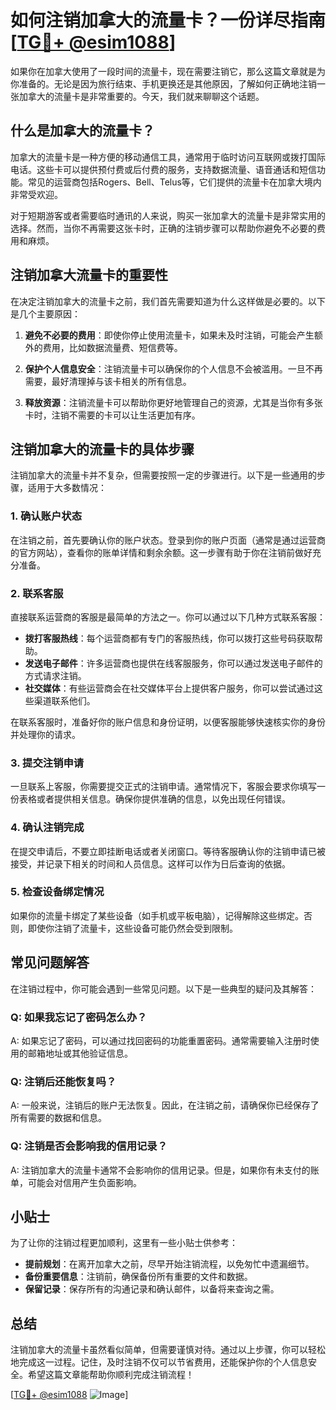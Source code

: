 # 如何注销加拿大的流量卡？一份详尽指南[[TG💪+ @esim1088](https://t.me/s/esim1088)]

如果你在加拿大使用了一段时间的流量卡，现在需要注销它，那么这篇文章就是为你准备的。无论是因为旅行结束、手机更换还是其他原因，了解如何正确地注销一张加拿大的流量卡是非常重要的。今天，我们就来聊聊这个话题。

## 什么是加拿大的流量卡？

加拿大的流量卡是一种方便的移动通信工具，通常用于临时访问互联网或拨打国际电话。这些卡可以提供预付费或后付费的服务，支持数据流量、语音通话和短信功能。常见的运营商包括Rogers、Bell、Telus等，它们提供的流量卡在加拿大境内非常受欢迎。

对于短期游客或者需要临时通讯的人来说，购买一张加拿大的流量卡是非常实用的选择。然而，当你不再需要这张卡时，正确的注销步骤可以帮助你避免不必要的费用和麻烦。

## 注销加拿大流量卡的重要性

在决定注销加拿大的流量卡之前，我们首先需要知道为什么这样做是必要的。以下是几个主要原因：

1. **避免不必要的费用**：即使你停止使用流量卡，如果未及时注销，可能会产生额外的费用，比如数据流量费、短信费等。
   
2. **保护个人信息安全**：注销流量卡可以确保你的个人信息不会被滥用。一旦不再需要，最好清理掉与该卡相关的所有信息。

3. **释放资源**：注销流量卡可以帮助你更好地管理自己的资源，尤其是当你有多张卡时，注销不需要的卡可以让生活更加有序。

## 注销加拿大的流量卡的具体步骤

注销加拿大的流量卡并不复杂，但需要按照一定的步骤进行。以下是一些通用的步骤，适用于大多数情况：

### 1. 确认账户状态

在注销之前，首先要确认你的账户状态。登录到你的账户页面（通常是通过运营商的官方网站），查看你的账单详情和剩余余额。这一步骤有助于你在注销前做好充分准备。

### 2. 联系客服

直接联系运营商的客服是最简单的方法之一。你可以通过以下几种方式联系客服：

- **拨打客服热线**：每个运营商都有专门的客服热线，你可以拨打这些号码获取帮助。
- **发送电子邮件**：许多运营商也提供在线客服服务，你可以通过发送电子邮件的方式请求注销。
- **社交媒体**：有些运营商会在社交媒体平台上提供客户服务，你可以尝试通过这些渠道联系他们。

在联系客服时，准备好你的账户信息和身份证明，以便客服能够快速核实你的身份并处理你的请求。

### 3. 提交注销申请

一旦联系上客服，你需要提交正式的注销申请。通常情况下，客服会要求你填写一份表格或者提供相关信息。确保你提供准确的信息，以免出现任何错误。

### 4. 确认注销完成

在提交申请后，不要立即挂断电话或者关闭窗口。等待客服确认你的注销申请已被接受，并记录下相关的时间和人员信息。这样可以作为日后查询的依据。

### 5. 检查设备绑定情况

如果你的流量卡绑定了某些设备（如手机或平板电脑），记得解除这些绑定。否则，即使你注销了流量卡，这些设备可能仍然会受到限制。

## 常见问题解答

在注销过程中，你可能会遇到一些常见问题。以下是一些典型的疑问及其解答：

### Q: 如果我忘记了密码怎么办？

A: 如果忘记了密码，可以通过找回密码的功能重置密码。通常需要输入注册时使用的邮箱地址或其他验证信息。

### Q: 注销后还能恢复吗？

A: 一般来说，注销后的账户无法恢复。因此，在注销之前，请确保你已经保存了所有需要的数据和信息。

### Q: 注销是否会影响我的信用记录？

A: 注销加拿大的流量卡通常不会影响你的信用记录。但是，如果你有未支付的账单，可能会对信用产生负面影响。

## 小贴士

为了让你的注销过程更加顺利，这里有一些小贴士供参考：

- **提前规划**：在离开加拿大之前，尽早开始注销流程，以免匆忙中遗漏细节。
- **备份重要信息**：注销前，确保备份所有重要的文件和数据。
- **保留记录**：保存所有的沟通记录和确认邮件，以备将来查询之需。

## 总结

注销加拿大的流量卡虽然看似简单，但需要谨慎对待。通过以上步骤，你可以轻松地完成这一过程。记住，及时注销不仅可以节省费用，还能保护你的个人信息安全。希望这篇文章能帮助你顺利完成注销流程！

[[TG💪+ @esim1088](https://t.me/s/esim1088) ![Image](https://i.postimg.cc/4NQfJmqS/Snipaste-2025-05-13-00-14-12.png)]